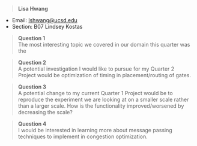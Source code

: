 > **Lisa Hwang**
* Email: lshwang@ucsd.edu<br>
* Section: B07 Lindsey Kostas<br>

> **Question 1** <br>
> The most interesting topic we covered in our domain this quarter was the 

> **Question 2** <br>
> A potential investigation I would like to pursue for my Quarter 2 Project would be optimization of timing in placement/routing of gates.

> **Question 3** <br>
> A potential change to my current Quarter 1 Project would be to reproduce the experiment we are looking at on a smaller scale rather than a larger scale. How is the functionality improved/worsened by decreasing the scale?

> **Question 4** <br>
> I would be interested in learning more about message passing techniques to implement in congestion optimization.